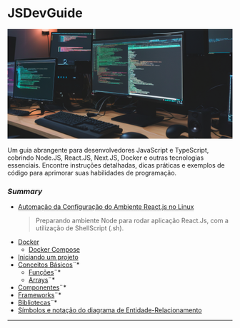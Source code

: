 # JSDevGuide

![Capa](./imges/843ccc85-f4b9-4c45-b902-23555e497d1c.png)

Um guia abrangente para desenvolvedores JavaScript e TypeScript, cobrindo Node.JS, React.JS, Next.JS, Docker e outras tecnologias essenciais. Encontre instruções detalhadas, dicas práticas e exemplos de código para aprimorar suas habilidades de programação.

### *Summary*

- [Automação da Configuração do Ambiente React.js no Linux](./NodeJSEnvironment/README.md#ambiente-nodejs-para-reactjs "Automação da Configuração do Ambiente React.js no Linux")
    > Preparando ambiente Node para rodar aplicação React.Js, com a utilização de ShellScript (.sh).
- [Docker](./Docker/README.md#docker "Docker")
    - [Docker Compose](./Docker/DockerCompose/README.md#docker-compose "Docker Compose")
- [Iniciando um projeto](./Projetos/IniciandoUmProjeto/README.md#iniciando-um-projeto "Iniciando um projeto")
- [Conceitos Básicos](#conceitos-b%C3%A1sicos "Conceitos Básicos")¨*
    - [Funções](#funções "Funções")¨*
    - [Arrays](#arrays "Arrays")¨*
- [Componentes](#componentes "Componentes")¨*
- [Frameworks](#frameworks "Frameworks")¨*
- [Bibliotecas](#bibliotecas "Bibliotecas")¨*
- [Símbolos e notação do diagrama de Entidade-Relacionamento](./Entidade-Relacionamento/README.md#s%C3%ADmbolos-e-nota%C3%A7%C3%A3o-do-diagrama-de-entidade-relacionamento "Símbolos e notação do diagrama de Entidade-Relacionamento")

---

